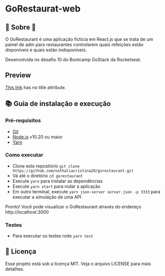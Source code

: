 # GoRestaurat-web

## :rocket: Sobre :rocket:

<p> O GoRestaurant é uma aplicação ficticia em React.js que se trata de um painel de adm para restaurantes controlarem quais refeições estão disponíveis e quais estão indisponíveis.

Desenvolvida no desafio 10 do Bootcamp GoStack da Rocketseat.</p>

## Preview

<p><a href="https://www.linkedin.com/posts/activity-6705149049177161728-kosi/">This link</a> has no
title attribute.</p>

## :books: Guia de instalação e execução

### Pré-requisitos

- [Git](https://git-scm.com/)
- [Node.js](https://nodejs.org/en/) v10.20 ou maior
- [Yarn](https://yarnpkg.com/)

### Como executar

- Clone este repositório ```git clone https://github.com/nathaliacristina20/gorestaurant.git```
- Vá até o diretório ```cd gorestaurant```
- Execute ```yarn``` para instalar as dependências
- Execute ```yarn start``` para rodar a aplicação
- Em outro terminal, execute ```yarn json-server server.json -p 3333``` para executar a simulação de uma API

Pronto! Você pode visualizar o GoRestaurant através do endereço http://localhost:3000

### Testes

- Para executar os testes rode ```yarn test```

## :page_with_curl: Licença
Esse projeto está sob a licença MIT. Veja o arquivo LICENSE para mais detalhes.
